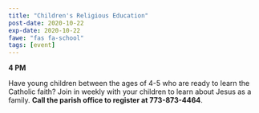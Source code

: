 ```yaml
---
title: "Children's Religious Education"
post-date: 2020-10-22
exp-date: 2020-10-22
fawe: "fas fa-school"
tags: [event]
---
```

**4 PM**

Have young children between the ages of 4-5 who are ready to learn the Catholic faith? Join in weekly with your children to learn about Jesus as a family. **Call the parish office to register at 773-873-4464**.